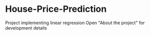 # House-Price-Prediction
Project implementing linear regression
Open "About the project" for development details 
